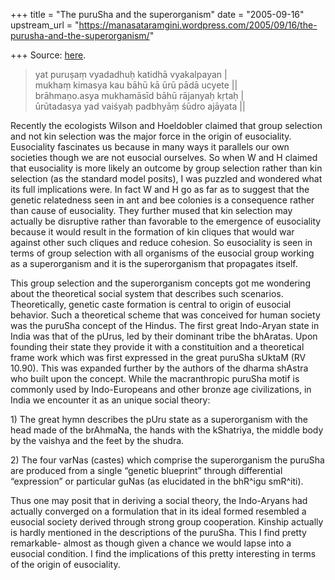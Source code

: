 +++
title = "The puruSha and the superorganism"
date = "2005-09-16"
upstream_url = "https://manasataramgini.wordpress.com/2005/09/16/the-purusha-and-the-superorganism/"

+++
Source: [here](https://manasataramgini.wordpress.com/2005/09/16/the-purusha-and-the-superorganism/).

> yat puruṣaṃ vyadadhuḥ katidhā vyakalpayan \|   
mukhaṃ kimasya kau bāhū kā ūrū pādā ucyete \|\|   
brāhmaṇo.asya mukhamāsīd bāhū rājanyaḥ kṛtaḥ \|   
ūrūtadasya yad vaiśyaḥ padbhyāṃ śūdro ajāyata \|\|  
  
Recently the ecologists Wilson and Hoeldobler claimed that group selection and not kin selection was the major force in the origin of eusociality. Eusociality fascinates us because in many ways it parallels our own societies though we are not eusocial ourselves. So when W and H claimed that eusociality is more likely an outcome by group selection rather than kin selection (as the standard model posits), I was puzzled and wondered what its full implications were. In fact W and H go as far as to suggest that the genetic relatedness seen in ant and bee colonies is a consequence rather than cause of eusociality. They further mused that kin selection may actually be disruptive rather than favorable to the emergence of eusociality because it would result in the formation of kin cliques that would war against other such cliques and reduce cohesion. So eusociality is seen in terms of group selection with all organisms of the eusocial group working as a superorganism and it is the superorganism that propagates itself.

This group selection and the superorganism concepts got me wondering about the theoretical social system that describes such scenarios. Theoretically, genetic caste formation is central to origin of eusocial behavior. Such a theoretical scheme that was conceived for human society was the puruSha concept of the Hindus. The first great Indo-Aryan state in India was that of the pUrus, led by their dominant tribe the bhAratas. Upon founding their state they provide it with a constituition and a theoretical frame work which was first expressed in the great puruSha sUktaM (RV 10.90). This was expanded further by the authors of the dharma shAstra who built upon the concept. While the macranthropic puruSha motif is commonly used by Indo-Europeans and other bronze age civilizations, in India we encounter it as an unique social theory:

1\) The great hymn describes the pUru state as a superorganism with the head made of the brAhmaNa, the hands with the kShatriya, the middle body by the vaishya and the feet by the shudra.

2\) The four varNas (castes) which comprise the superorganism the puruSha are produced from a single “genetic blueprint” through differential “expression” or particular guNas (as elucidated in the bhR^igu smR^iti).

Thus one may posit that in deriving a social theory, the Indo-Aryans had actually converged on a formulation that in its ideal formed resembled a eusocial society derived through strong group cooperation. Kinship actually is hardly mentioned in the descriptions of the puruSha. This I find pretty remarkable- almost as though given a chance we would lapse into a eusocial condition. I find the implications of this pretty interesting in terms of the origin of eusociality.  

